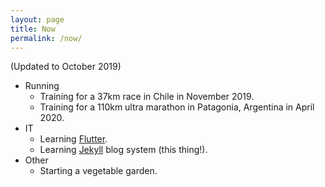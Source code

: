 ```yaml
---
layout: page
title: Now
permalink: /now/
---
```


(Updated to October 2019)

* Running
  * Training for a 37km race in Chile in November 2019.
  * Training for a 110km ultra marathon in Patagonia, Argentina in April 2020.
* IT
  * Learning [Flutter](https://flutter.dev).
  * Learning [Jekyll](https://jekyllrb.com/) blog system (this thing!).
* Other
  * Starting a vegetable garden.